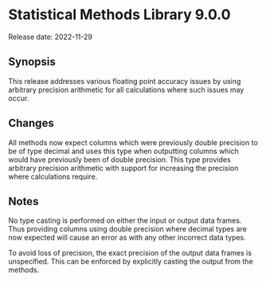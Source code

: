 # Statistical Methods Library 9.0.0

Release date: 2022-11-29

## Synopsis

This release addresses various floating point accuracy issues by using
arbitrary precision arithmetic for all calculations where such issues may
occur.

## Changes

All methods now expect columns which were previously double precision to be
of type decimal and uses this type when outputting columns which would have
previously been of double precision. This type provides arbitrary precision
arithmetic with support for increasing the precision where calculations
require.

## Notes

No type casting is performed on either the input or output data frames. Thus
providing columns using double precision where decimal types are now
expected will cause an error as with any other incorrect data types.

To avoid loss of precision, the exact precision of the output data frames is
unspecified. This can be enforced by explicitly casting the output from the
methods.
